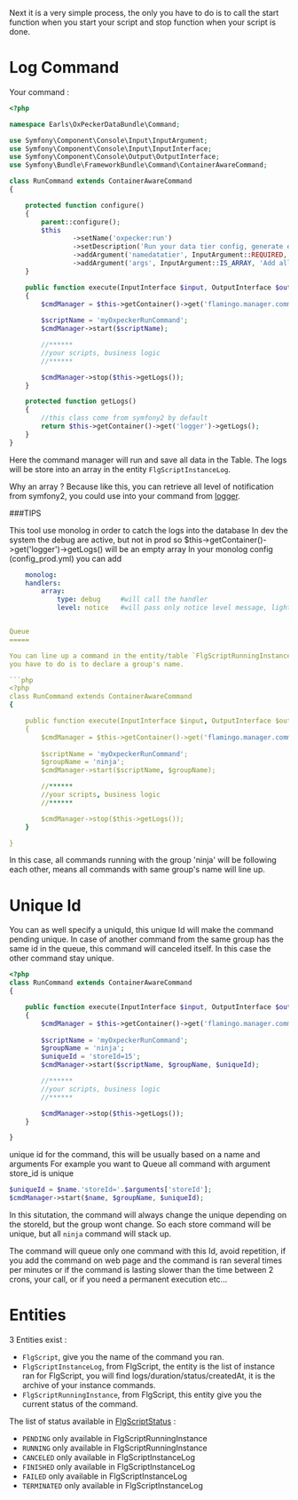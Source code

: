Next it is a very simple process, the only you have to do is to call the start function when you start your script and stop function when your script is done.

Log Command
===========

Your command :

```php
<?php

namespace Earls\OxPeckerDataBundle\Command;

use Symfony\Component\Console\Input\InputArgument;
use Symfony\Component\Console\Input\InputInterface;
use Symfony\Component\Console\Output\OutputInterface;
use Symfony\Bundle\FrameworkBundle\Command\ContainerAwareCommand;

class RunCommand extends ContainerAwareCommand
{

    protected function configure()
    {
        parent::configure();
        $this
                ->setName('oxpecker:run')
                ->setDescription('Run your data tier config, generate easily your data for report or data center or import')
                ->addArgument('namedatatier', InputArgument::REQUIRED, 'Which data tier config do you want execute')
                ->addArgument('args', InputArgument::IS_ARRAY, 'Add all arguments this command needs');
    }

    public function execute(InputInterface $input, OutputInterface $output)
    {
        $cmdManager = $this->getContainer()->get('flamingo.manager.command');
        
        $scriptName = 'myOxpeckerRunCommand';
        $cmdManager->start($scriptName);

        //******
        //your scripts, business logic
        //******

        $cmdManager->stop($this->getLogs());
    }

    protected function getLogs()
    {
        //this class come from symfony2 by default
        return $this->getContainer()->get('logger')->getLogs();
    }
}

```

Here the command manager will run and save all data in the Table. The logs will be store 
into an array in the entity `FlgScriptInstanceLog`.

Why an array ? Because like this, you can retrieve all level of notification from 
symfony2, you could use into your command from 
[logger](http://symfony.com/fr/doc/current/cookbook/logging/monolog.html).

###TIPS

This tool use monolog in order to catch the logs into the database
In dev the system the debug are active, but not in prod so $this->getContainer()->get('logger')->getLogs() will be an empty array
In your monolog config (config_prod.yml) you can add 
```yml
    monolog:
    handlers:
        array:
            type: debug     #will call the handler
            level: notice   #will pass only notice level message, light weight logs


Queue
=====

You can line up a command in the entity/table `FlgScriptRunningInstance`, the thing 
you have to do is to declare a group's name.

```php 
<?php
class RunCommand extends ContainerAwareCommand
{

    public function execute(InputInterface $input, OutputInterface $output)
    {
        $cmdManager = $this->getContainer()->get('flamingo.manager.command');
        
        $scriptName = 'myOxpeckerRunCommand';
        $groupName = 'ninja';
        $cmdManager->start($scriptName, $groupName);

        //******
        //your scripts, business logic
        //******

        $cmdManager->stop($this->getLogs());
    }

}
```

In this case, all commands running with the group 'ninja' will be following each other, means all commands with same group's name will line up.

Unique Id
=========

You can as well specify a uniquId, this unique Id will make the command pending unique. 
In case of another command from the same group has the same id in the queue, this command will canceled itself. In this case the other command stay unique.


```php 
<?php
class RunCommand extends ContainerAwareCommand
{

    public function execute(InputInterface $input, OutputInterface $output)
    {
        $cmdManager = $this->getContainer()->get('flamingo.manager.command');
        
        $scriptName = 'myOxpeckerRunCommand';
        $groupName = 'ninja';
        $uniqueId = 'storeId=15';
        $cmdManager->start($scriptName, $groupName, $uniqueId);

        //******
        //your scripts, business logic
        //******

        $cmdManager->stop($this->getLogs());
    }

}
```

unique id for the command, this will be usually based on a name and arguments
For example you want to Queue all command with argument store_id is unique

```php
$uniqueId = $name.'storeId='.$arguments['storeId'];
$cmdManager->start($name, $groupName, $uniqueId);
```

In this situtation, the command will always change the unique depending on the storeId, but the group wont change.
So each store command will be unique, but all `ninja` command will stack up.

The command will queue only one command with this Id, avoid repetition, 
if you add the command on web page and the command is ran several times per minutes
or if the command is lasting slower than the time between 2 crons, your call, 
or if you need a permanent execution etc...

Entities
========

3 Entities exist :

- `FlgScript`, give you the name of the command you ran.
- `FlgScriptInstanceLog`, from FlgScript, the entity is the list of instance ran for FlgScript, you will find logs/duration/status/createdAt, it is the archive of your instance commands.
- `FlgScriptRunningInstance`, from FlgScript, this entity give you the current status of the command.

The list of status available in [FlgScriptStatus](../../Model/FlgScriptStatus.php) :

- `PENDING` only available in FlgScriptRunningInstance
- `RUNNING` only available in FlgScriptRunningInstance
- `CANCELED` only available in FlgScriptInstanceLog
- `FINISHED` only available in FlgScriptInstanceLog
- `FAILED` only available in FlgScriptInstanceLog
- `TERMINATED` only available in FlgScriptInstanceLog